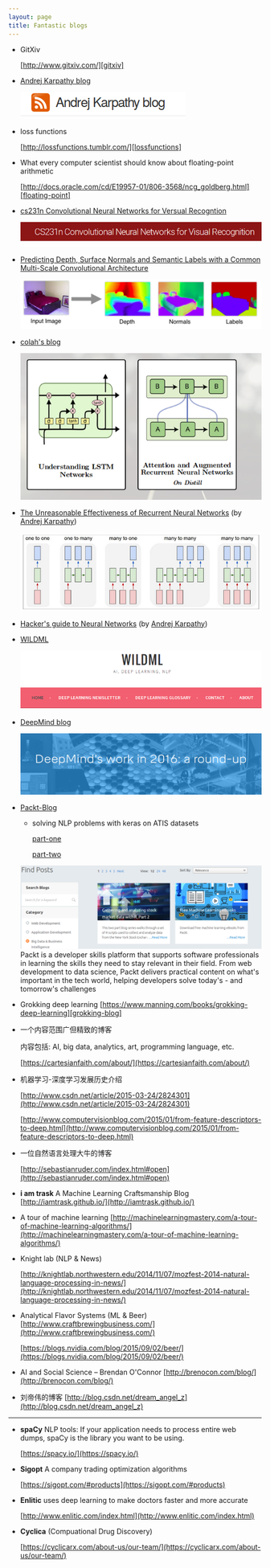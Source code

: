 ```yaml
---
layout: page
title: Fantastic blogs
---
```


* GitXiv

  [http://www.gitxiv.com/][gitxiv]

* [Andrej Karpathy blog][karpathy-blog]

  ![andrej-karpathy-blog](/images/cookies/andrej-karpathy-logo.png)

* loss functions

  [http://lossfunctions.tumblr.com/][lossfunctions]

* What every computer scientist should know about floating-point arithmetic

  [http://docs.oracle.com/cd/E19957-01/806-3568/ncg_goldberg.html][floating-point]

* [cs231n Convolutional Neural Networks for Versual Recogntion][cs231n]

  ![cs231n](/images/cookies/cs231n.png)

* [Predicting Depth, Surface Normals and Semantic Labels with a Common Multi-Scale Convolutional Architecture][cnn-depth-surface]

  ![cnn-depth-normals-labels](/images/cookies/cnn-depth-normals-labels.png)

* [colah's blog][colah-blog]

  ![understanding-lstm](/images/cookies/understanding-lstm.png)

* [The Unreasonable Effectiveness of Recurrent Neural Networks][rnn-karpathy] (by [Andrej Karpathy][karpathy-blog])

  ![rnn-karpathy](/images/cookies/rnn-karpathy.png)

* [Hacker's guide to Neural Networks][hacker-nn] (by [Andrej Karpathy][karpathy-blog])


* [WILDML][wildml]

  ![wildml](/images/cookies/wildml.png)

* [DeepMind blog][deepmind-blog]

  ![deepmind](/images/cookies/deepmind.png)

* [Packt-Blog][packt-blog]

  * solving NLP problems with keras on ATIS datasets

    [part-one](https://www.packtpub.com/books/content/solving-nlp-problem-keras-part-1)

    [part-two](https://www.packtpub.com/books/content/solving-nlp-problem-keras-part-2)

  ![packt-blogs](/images/cookies/packt-blogs.png)
  Packt is a developer skills platform that supports software professionals in learning the skills they need to stay relevant in their field. From web development to data science, Packt delivers practical content on what's important in the tech world, helping developers solve today's - and tomorrow's challenges

* Grokking deep learning
  [https://www.manning.com/books/grokking-deep-learning][grokking-blog]

* 一个内容范围广但精致的博客

  内容包括: AI, big data, analytics, art, programming language, etc.

  [https://cartesianfaith.com/about/](https://cartesianfaith.com/about/)


* 机器学习-深度学习发展历史介绍

  [http://www.csdn.net/article/2015-03-24/2824301](http://www.csdn.net/article/2015-03-24/2824301)

  [http://www.computervisionblog.com/2015/01/from-feature-descriptors-to-deep.html](http://www.computervisionblog.com/2015/01/from-feature-descriptors-to-deep.html)

* 一位自然语言处理大牛的博客

  [http://sebastianruder.com/index.html#open](http://sebastianruder.com/index.html#open)

* **i am trask** A Machine Learning Craftsmanship Blog
  [http://iamtrask.github.io/](http://iamtrask.github.io/)

* A tour of machine learning
  [http://machinelearningmastery.com/a-tour-of-machine-learning-algorithms/](http://machinelearningmastery.com/a-tour-of-machine-learning-algorithms/)

* Knight lab (NLP & News)

  [http://knightlab.northwestern.edu/2014/11/07/mozfest-2014-natural-language-processing-in-news/](http://knightlab.northwestern.edu/2014/11/07/mozfest-2014-natural-language-processing-in-news/)

* Analytical Flavor Systems (ML & Beer)
  [http://www.craftbrewingbusiness.com/](http://www.craftbrewingbusiness.com/)

  [https://blogs.nvidia.com/blog/2015/09/02/beer/](https://blogs.nvidia.com/blog/2015/09/02/beer/)

* AI and Social Science – Brendan O'Connor
  [http://brenocon.com/blog/](http://brenocon.com/blog/)

* 刘帝伟的博客
  [http://blog.csdn.net/dream_angel_z](http://blog.csdn.net/dream_angel_z)

----

* **spaCy**
  NLP tools: If your application needs to process entire web dumps, spaCy is the library you want to be using.

  [https://spacy.io/](https://spacy.io/)

* **Sigopt** A company trading optimization algorithms

  [https://sigopt.com/#products](https://sigopt.com/#products)

* **Enlitic** uses deep learning to make doctors faster and more accurate

  [http://www.enlitic.com/index.html](http://www.enlitic.com/index.html)

* **Cyclica** (Compuational Drug Discovery)

  [https://cyclicarx.com/about-us/our-team/](https://cyclicarx.com/about-us/our-team/)


[gitxiv]: http://www.gitxiv.com/
[karpathy-blog]: http://karpathy.github.io/
[lossfunctions]: http://lossfunctions.tumblr.com/
[floating-point]: http://docs.oracle.com/cd/E19957-01/806-3568/ncg_goldberg.html
[cs231n]: http://cs231n.github.io/
[cnn-depth-surface]: http://www.cs.nyu.edu/~deigen/dnl/
[colah-blog]: http://colah.github.io/
[rnn-karpathy]: http://karpathy.github.io/2015/05/21/rnn-effectiveness/
[wildml]: http://www.wildml.com/2015/09/recurrent-neural-networks-tutorial-part-1-introduction-to-rnns/
[deepmind-blog]: https://deepmind.com/blog/
[packt-blog]: https://www.packtpub.com/books/content/blogs
[grokking-blog]: https://www.manning.com/books/grokking-deep-learning
[hacker-nn]: http://karpathy.github.io/neuralnets/
